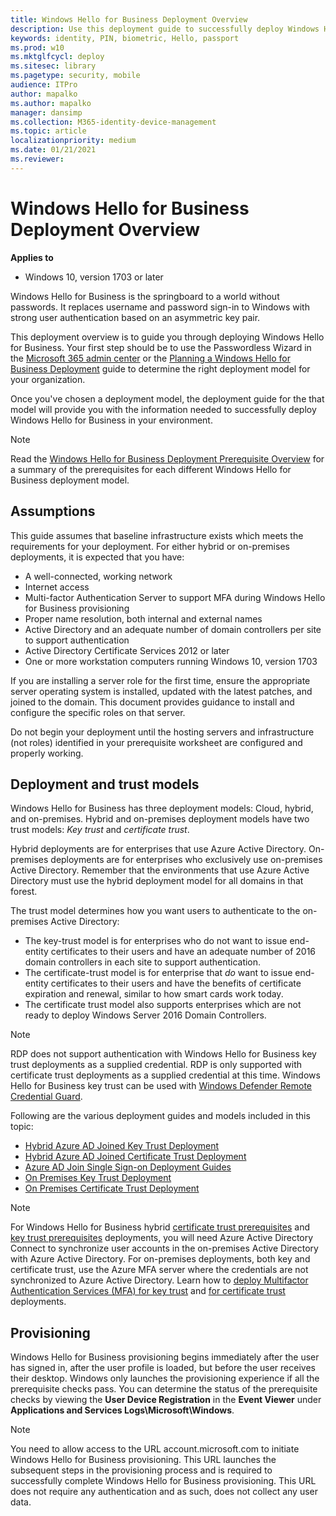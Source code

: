 ```yaml
---
title: Windows Hello for Business Deployment Overview
description: Use this deployment guide to successfully deploy Windows Hello for Business in an existing environment. 
keywords: identity, PIN, biometric, Hello, passport
ms.prod: w10
ms.mktglfcycl: deploy
ms.sitesec: library
ms.pagetype: security, mobile
audience: ITPro
author: mapalko
ms.author: mapalko
manager: dansimp
ms.collection: M365-identity-device-management
ms.topic: article
localizationpriority: medium
ms.date: 01/21/2021
ms.reviewer: 
---
```

# Windows Hello for Business Deployment Overview

**Applies to**

- Windows 10, version 1703 or later

Windows Hello for Business is the springboard to a world without passwords. It replaces username and password sign-in to Windows with strong user authentication based on an asymmetric key pair.

This deployment overview is to guide you through deploying Windows Hello for Business. Your first step should be to use the Passwordless Wizard in the [Microsoft 365 admin center](https://admin.microsoft.com/AdminPortal/Home#/modernonboarding/passwordlesssetup) or the [Planning a Windows Hello for Business Deployment](hello-planning-guide.md) guide to determine the right deployment model for your organization.

Once you've chosen a deployment model, the deployment guide for the that model will provide you with the information needed to successfully deploy Windows Hello for Business in your environment.

> [!NOTE]
> Read the [Windows Hello for Business Deployment Prerequisite Overview](hello-identity-verification.md) for a summary of the prerequisites for each different Windows Hello for Business deployment model.

## Assumptions

This guide assumes that baseline infrastructure exists which meets the requirements for your deployment. For either hybrid or on-premises deployments, it is expected that you have:

- A well-connected, working network
- Internet access
- Multi-factor Authentication Server to support MFA during Windows Hello for Business provisioning
- Proper name resolution, both internal and external names
- Active Directory and an adequate number of domain controllers per site to support authentication
- Active Directory Certificate Services 2012 or later
- One or more workstation computers running Windows 10, version 1703

If you are installing a server role for the first time, ensure the appropriate server operating system is installed, updated with the latest patches, and joined to the domain. This document provides guidance to install and configure the specific roles on that server.  

Do not begin your deployment until the hosting servers and infrastructure (not roles) identified in your prerequisite worksheet are configured and properly working.

## Deployment and trust models

Windows Hello for Business has three deployment models: Cloud, hybrid, and on-premises. Hybrid and on-premises deployment models have two trust models: *Key trust* and *certificate trust*.

Hybrid deployments are for enterprises that use Azure Active Directory. On-premises deployments are for enterprises who exclusively use on-premises Active Directory. Remember that the environments that use Azure Active Directory must use the hybrid deployment model for all domains in that forest.

The trust model determines how you want users to authenticate to the on-premises Active Directory:

- The key-trust model is for enterprises who do not want to issue end-entity certificates to their users and have an adequate number of 2016 domain controllers in each site to support authentication.
- The certificate-trust model is for enterprise that *do* want to issue end-entity certificates to their users and have the benefits of certificate expiration and renewal, similar to how smart cards work today.
- The certificate trust model also supports enterprises which are not ready to deploy Windows Server 2016 Domain Controllers.

> [!NOTE]
> RDP does not support authentication with Windows Hello for Business key trust deployments as a supplied credential. RDP is only supported with certificate trust deployments as a supplied credential at this time. Windows Hello for Business key trust can be used with [Windows Defender Remote Credential Guard](https://docs.microsoft.com/windows/security/identity-protection/remote-credential-guard).

Following are the various deployment guides and models included in this topic:

- [Hybrid Azure AD Joined Key Trust Deployment](hello-hybrid-key-trust.md)
- [Hybrid Azure AD Joined Certificate Trust Deployment](hello-hybrid-cert-trust.md)
- [Azure AD Join Single Sign-on Deployment Guides](hello-hybrid-aadj-sso.md)
- [On Premises Key Trust Deployment](hello-deployment-key-trust.md)
- [On Premises Certificate Trust Deployment](hello-deployment-cert-trust.md)

> [!NOTE]
> For Windows Hello for Business hybrid [certificate trust prerequisites](hello-hybrid-cert-trust-prereqs.md#directory-synchronization) and [key trust prerequisites](hello-hybrid-key-trust-prereqs.md#directory-synchronization) deployments, you will need Azure Active Directory Connect to synchronize user accounts in the on-premises Active Directory with Azure Active Directory. For on-premises deployments, both key and certificate trust, use the Azure MFA server where the credentials are not synchronized to Azure Active Directory. Learn how to [deploy Multifactor Authentication Services (MFA) for key trust](hello-key-trust-validate-deploy-mfa.md) and [for certificate trust](hello-cert-trust-validate-deploy-mfa.md) deployments.

## Provisioning

Windows Hello for Business provisioning begins immediately after the user has signed in, after the user profile is loaded, but before the user receives their desktop. Windows only launches the provisioning experience if all the prerequisite checks pass. You can determine the status of the prerequisite checks by viewing the **User Device Registration** in the **Event Viewer** under **Applications and Services Logs\Microsoft\Windows**.

> [!NOTE]
> You need to allow access to the URL account.microsoft.com to initiate Windows Hello for Business provisioning. This URL launches the subsequent steps in the provisioning process and is required to successfully complete Windows Hello for Business provisioning. This URL does not require any authentication and as such, does not collect any user data.
